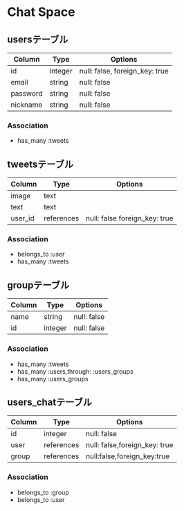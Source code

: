 # Chat Space

## usersテーブル

|Column|Type|Options|
|------|----|-------|
|id|integer|null: false, foreign_key: true|
|email|string|null: false|
|password|string|null: false|
|nickname|string|null: false|index: true|
### Association
- has_many :tweets

## tweetsテーブル
|Column|Type|Options|
|------|----|-------|
|image|text||
|text|text||
|user_id|references|null: false foreign_key: true|
### Association
- belongs_to :user
- has_many :tweets

## groupテーブル
|Column|Type|Options|
|------|----|-------|
|name|string|null: false|
|id|integer|null: false|
### Association
- has_many :tweets
- has_many :users,through: :users_groups
- has_many :users_groups


## users_chatテーブル
|Column|Type|Options|
|------|----|-------|
|id|integer|null: false|
|user|references|null: false,foreign_key: true|
|group|references|null:false,foreign_key:true|
### Association
- belongs_to :group
- belongs_to :user